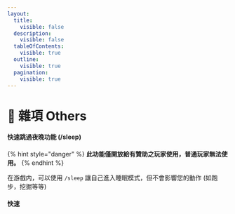 ```yaml
---
layout:
  title:
    visible: false
  description:
    visible: false
  tableOfContents:
    visible: true
  outline:
    visible: true
  pagination:
    visible: true
---
```


# 📗 雜項 Others

#### 快速跳過夜晚功能 (/sleep)

{% hint style="danger" %}
**此功能僅開放給有贊助之玩家使用，普通玩家無法使用。**
{% endhint %}

在游戲内，可以使用 `/sleep` 讓自己進入睡眠模式，但不會影響您的動作 (如跑步，挖掘等等)

#### 快速
